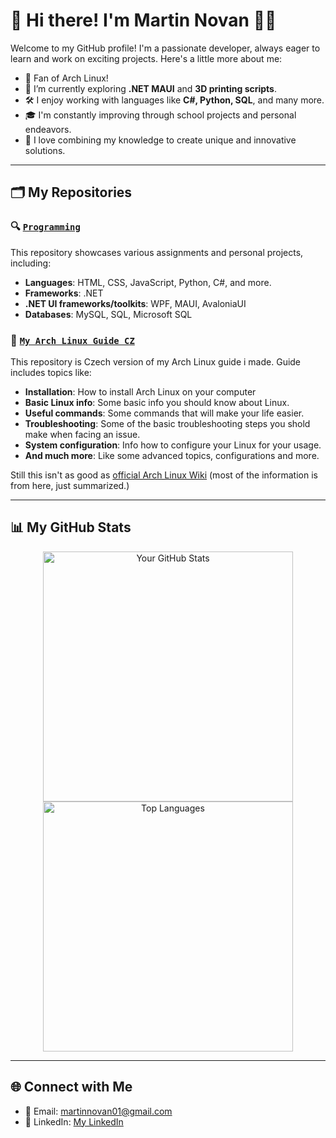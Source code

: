 # 👋 Hi there! I'm Martin Novan 👨‍💻

Welcome to my GitHub profile! I'm a passionate developer, always eager to learn and work on exciting projects. Here's a little more about me:

- 🐧 Fan of Arch Linux!
- 🌱 I’m currently exploring **.NET MAUI** and **3D printing scripts**.
- 🛠️ I enjoy working with languages like **C#, Python, SQL**, and many more.
- 🎓 I'm constantly improving through school projects and personal endeavors.
- 📖 I love combining my knowledge to create unique and innovative solutions.

---

## 🗂️ My Repositories
### 🔍 [**`Programming`**](https://github.com/MartinNovan/Programming)
This repository showcases various assignments and personal projects, including:

- **Languages**: HTML, CSS, JavaScript, Python, C#, and more.
- **Frameworks**: .NET
- **.NET UI frameworks/toolkits**: WPF, MAUI, AvaloniaUI
- **Databases**: MySQL, SQL, Microsoft SQL

### 🐧 [**`My Arch Linux Guide CZ`**](https://github.com/MartinNovan/MyArchLinuxGuideCZ)
This repository is Czech version of my Arch Linux guide i made. Guide includes topics like:

- **Installation**: How to install Arch Linux on your computer
- **Basic Linux info**: Some basic info you should know about Linux.
- **Useful commands**: Some commands that will make your life easier.
- **Troubleshooting**: Some of the basic troubleshooting steps you shold make when facing an issue.
- **System configuration**: Info how to configure your Linux for your usage.
- **And much more**: Like some advanced topics, configurations and more.

Still this isn't as good as [official Arch Linux Wiki](https://wiki.archlinux.org/title/Main_page) (most of the information is from here, just summarized.) 

---

## 📊 My GitHub Stats

<div align="center">
  <img src="https://github-readme-stats.vercel.app/api?username=martinnovan&show_icons=true&theme=radical" alt="Your GitHub Stats" width="400px"/>
  <img src="https://github-readme-stats.vercel.app/api/top-langs/?username=martinnovan&layout=compact&theme=radical" alt="Top Languages" width="400px"/>
</div>

---

## 🌐 Connect with Me
- 📧 Email: [martinnovan01@gmail.com](mailto:martinnovan01@gmail.com)
- 💼 LinkedIn: [My LinkedIn](https://www.linkedin.com/in/martin-novan-04939b2a6/)
